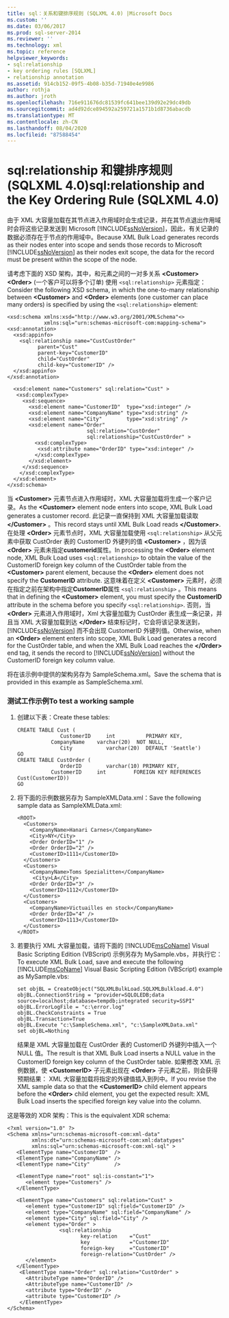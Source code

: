 ```yaml
---
title: sql：关系和键排序规则 (SQLXML 4.0) |Microsoft Docs
ms.custom: ''
ms.date: 03/06/2017
ms.prod: sql-server-2014
ms.reviewer: ''
ms.technology: xml
ms.topic: reference
helpviewer_keywords:
- sql:relationship
- key ordering rules [SQLXML]
- relationship annotation
ms.assetid: 914cb152-09f5-4b08-b35d-71940e4e9986
author: rothja
ms.author: jroth
ms.openlocfilehash: 716e911676dc81539fc641bee139d92e29dc49db
ms.sourcegitcommit: ad4d92dce894592a259721a1571b1d8736abacdb
ms.translationtype: MT
ms.contentlocale: zh-CN
ms.lasthandoff: 08/04/2020
ms.locfileid: "87588454"
---
```

# <a name="sqlrelationship-and-the-key-ordering-rule-sqlxml-40"></a><span data-ttu-id="9623d-102">sql:relationship 和键排序规则 (SQLXML 4.0)</span><span class="sxs-lookup"><span data-stu-id="9623d-102">sql:relationship and the Key Ordering Rule (SQLXML 4.0)</span></span>
  <span data-ttu-id="9623d-103">由于 XML 大容量加载在其节点进入作用域时会生成记录，并在其节点退出作用域时会将这些记录发送到 Microsoft [!INCLUDE[ssNoVersion](../../../includes/ssnoversion-md.md)]，因此，有关记录的数据必须存在于节点的作用域中。</span><span class="sxs-lookup"><span data-stu-id="9623d-103">Because XML Bulk Load generates records as their nodes enter into scope and sends those records to Microsoft [!INCLUDE[ssNoVersion](../../../includes/ssnoversion-md.md)] as their nodes exit scope, the data for the record must be present within the scope of the node.</span></span>  
  
 <span data-ttu-id="9623d-104">请考虑下面的 XSD 架构，其中，和元素之间的一对多关系 **\<Customer>** **\<Order>** (一个客户可以将多个订单) 使用 `<sql:relationship>` 元素指定：</span><span class="sxs-lookup"><span data-stu-id="9623d-104">Consider the following XSD schema, in which the one-to-many relationship between **\<Customer>** and **\<Order>** elements (one customer can place many orders) is specified by using the `<sql:relationship>` element:</span></span>  
  
```  
<xsd:schema xmlns:xsd="http://www.w3.org/2001/XMLSchema"<>   
            xmlns:sql="urn:schemas-microsoft-com:mapping-schema">  
<xsd:annotation>  
  <xsd:appinfo>  
    <sql:relationship name="CustCustOrder"  
          parent="Cust"  
          parent-key="CustomerID"  
          child="CustOrder"  
          child-key="CustomerID" />  
  </xsd:appinfo>  
</xsd:annotation>  
  
  <xsd:element name="Customers" sql:relation="Cust" >  
   <xsd:complexType>  
     <xsd:sequence>  
       <xsd:element name="CustomerID"  type="xsd:integer" />  
       <xsd:element name="CompanyName" type="xsd:string" />  
       <xsd:element name="City"        type="xsd:string" />  
       <xsd:element name="Order"   
                          sql:relation="CustOrder"  
                          sql:relationship="CustCustOrder" >  
         <xsd:complexType>  
          <xsd:attribute name="OrderID" type="xsd:integer" />  
         </xsd:complexType>  
       </xsd:element>  
     </xsd:sequence>  
    </xsd:complexType>  
  </xsd:element>  
</xsd:schema>  
```  
  
 <span data-ttu-id="9623d-105">当 **\<Customer>** 元素节点进入作用域时，XML 大容量加载将生成一个客户记录。</span><span class="sxs-lookup"><span data-stu-id="9623d-105">As the **\<Customer>** element node enters into scope, XML Bulk Load generates a customer record.</span></span> <span data-ttu-id="9623d-106">此记录一直保持到 XML 大容量加载读取 **\</Customer>** 。</span><span class="sxs-lookup"><span data-stu-id="9623d-106">This record stays until XML Bulk Load reads **\</Customer>**.</span></span> <span data-ttu-id="9623d-107">在处理 **\<Order>** 元素节点时，XML 大容量加载使用 `<sql:relationship>` 从父元素中获取 CustOrder 表的 CustomerID 外键列的值 **\<Customer>** ，因为该 **\<Order>** 元素未指定**customerid**属性。</span><span class="sxs-lookup"><span data-stu-id="9623d-107">In processing the **\<Order>** element node, XML Bulk Load uses `<sql:relationship>` to obtain the value of the CustomerID foreign key column of the CustOrder table from the **\<Customer>** parent element, because the **\<Order>** element does not specify the **CustomerID** attribute.</span></span> <span data-ttu-id="9623d-108">这意味着在定义 **\<Customer>** 元素时，必须在指定之前在架构中指定**CustomerID**属性 `<sql:relationship>` 。</span><span class="sxs-lookup"><span data-stu-id="9623d-108">This means that in defining the **\<Customer>** element, you must specify the **CustomerID** attribute in the schema before you specify `<sql:relationship>`.</span></span> <span data-ttu-id="9623d-109">否则，当 **\<Order>** 元素进入作用域时，Xml 大容量加载为 CustOrder 表生成一条记录，并且当 XML 大容量加载到达 **\</Order>** 结束标记时，它会将该记录发送到， [!INCLUDE[ssNoVersion](../../../includes/ssnoversion-md.md)] 而不会出现 CustomerID 外键列值。</span><span class="sxs-lookup"><span data-stu-id="9623d-109">Otherwise, when an **\<Order>** element enters into scope, XML Bulk Load generates a record for the CustOrder table, and when the XML Bulk Load reaches the **\</Order>** end tag, it sends the record to [!INCLUDE[ssNoVersion](../../../includes/ssnoversion-md.md)] without the CustomerID foreign key column value.</span></span>  
  
 <span data-ttu-id="9623d-110">将在该示例中提供的架构另存为 SampleSchema.xml。</span><span class="sxs-lookup"><span data-stu-id="9623d-110">Save the schema that is provided in this example as SampleSchema.xml.</span></span>  
  
### <a name="to-test-a-working-sample"></a><span data-ttu-id="9623d-111">测试工作示例</span><span class="sxs-lookup"><span data-stu-id="9623d-111">To test a working sample</span></span>  
  
1.  <span data-ttu-id="9623d-112">创建以下表：</span><span class="sxs-lookup"><span data-stu-id="9623d-112">Create these tables:</span></span>  
  
    ```  
    CREATE TABLE Cust (  
                  CustomerID     int          PRIMARY KEY,  
               CompanyName    varchar(20)  NOT NULL,  
                  City           varchar(20)  DEFAULT 'Seattle')  
    GO  
    CREATE TABLE CustOrder (  
                  OrderID        varchar(10) PRIMARY KEY,  
               CustomerID     int         FOREIGN KEY REFERENCES                                          Cust(CustomerID))  
    GO  
    ```  
  
2.  <span data-ttu-id="9623d-113">将下面的示例数据另存为 SampleXMLData.xml：</span><span class="sxs-lookup"><span data-stu-id="9623d-113">Save the following sample data as SampleXMLData.xml:</span></span>  
  
    ```  
    <ROOT>    
      <Customers>  
        <CompanyName>Hanari Carnes</CompanyName>  
        <City>NY</City>  
        <Order OrderID="1" />  
        <Order OrderID="2" />  
        <CustomerID>1111</CustomerID>  
      </Customers>  
      <Customers>  
        <CompanyName>Toms Spezialitten</CompanyName>  
         <City>LA</City>    
        <Order OrderID="3" />  
        <CustomerID>1112</CustomerID>  
      </Customers>  
      <Customers>  
        <CompanyName>Victuailles en stock</CompanyName>  
        <Order OrderID="4" />  
        <CustomerID>1113</CustomerID>  
      </Customers>  
    </ROOT>  
    ```  
  
3.  <span data-ttu-id="9623d-114">若要执行 XML 大容量加载，请将下面的 [!INCLUDE[msCoName](../../../includes/msconame-md.md)] Visual Basic Scripting Edition (VBScript) 示例另存为 MySample.vbs，并执行它：</span><span class="sxs-lookup"><span data-stu-id="9623d-114">To execute XML Bulk Load, save and execute the following [!INCLUDE[msCoName](../../../includes/msconame-md.md)] Visual Basic Scripting Edition (VBScript) example as MySample.vbs:</span></span>  
  
    ```  
    set objBL = CreateObject("SQLXMLBulkLoad.SQLXMLBulkload.4.0")  
    objBL.ConnectionString = "provider=SQLOLEDB;data source=localhost;database=tempdb;integrated security=SSPI"  
    objBL.ErrorLogFile = "c:\error.log"  
    objBL.CheckConstraints = True  
    objBL.Transaction=True  
    objBL.Execute "c:\SampleSchema.xml", "c:\SampleXMLData.xml"  
    set objBL=Nothing  
    ```  
  
     <span data-ttu-id="9623d-115">结果是 XML 大容量加载在 CustOrder 表的 CustomerID 外键列中插入一个 NULL 值。</span><span class="sxs-lookup"><span data-stu-id="9623d-115">The result is that XML Bulk Load inserts a NULL value in the CustomerID foreign key column of the CustOrder table.</span></span> <span data-ttu-id="9623d-116">如果修改 XML 示例数据，使 **\<CustomerID>** 子元素出现在 **\<Order>** 子元素之前，则会获得预期结果： XML 大容量加载将指定的外键值插入到列中。</span><span class="sxs-lookup"><span data-stu-id="9623d-116">If you revise the XML sample data so that the **\<CustomerID>** child element appears before the **\<Order>** child element, you get the expected result: XML Bulk Load inserts the specified foreign key value into the column.</span></span>  
  
 <span data-ttu-id="9623d-117">这是等效的 XDR 架构：</span><span class="sxs-lookup"><span data-stu-id="9623d-117">This is the equivalent XDR schema:</span></span>  
  
```  
<?xml version="1.0" ?>  
<Schema xmlns="urn:schemas-microsoft-com:xml-data"   
        xmlns:dt="urn:schemas-microsoft-com:xml:datatypes"    
        xmlns:sql="urn:schemas-microsoft-com:xml-sql" >   
   <ElementType name="CustomerID"  />  
   <ElementType name="CompanyName" />  
   <ElementType name="City"        />  
  
   <ElementType name="root" sql:is-constant="1">  
      <element type="Customers" />  
   </ElementType>  
  
   <ElementType name="Customers" sql:relation="Cust" >  
      <element type="CustomerID" sql:field="CustomerID" />  
      <element type="CompanyName" sql:field="CompanyName" />  
      <element type="City" sql:field="City" />  
      <element type="Order" >  
                 <sql:relationship  
                        key-relation    ="Cust"  
                        key             ="CustomerID"  
                        foreign-key     ="CustomerID"  
                        foreign-relation="CustOrder" />  
      </element>  
   </ElementType>  
    <ElementType name="Order" sql:relation="CustOrder" >  
      <AttributeType name="OrderID" />  
      <AttributeType name="CustomerID" />  
      <attribute type="OrderID" />  
      <attribute type="CustomerID" />  
    </ElementType>  
</Schema>  
```  
  
  
